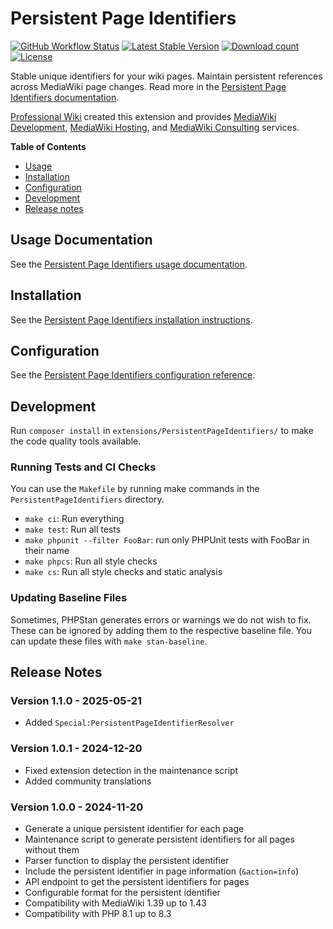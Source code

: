 # Persistent Page Identifiers

[![GitHub Workflow Status](https://img.shields.io/github/actions/workflow/status/ProfessionalWiki/PersistentPageIdentifiers/ci.yml?branch=master)](https://github.com/ProfessionalWiki/PersistentPageIdentifiers/actions?query=workflow%3ACI)
[![Latest Stable Version](https://poser.pugx.org/professional-wiki/persistent-page-identifiers/v/stable)](https://packagist.org/packages/professional-wiki/persistent-page-identifiers)
[![Download count](https://poser.pugx.org/professional-wiki/persistent-page-identifiers/downloads)](https://packagist.org/packages/professional-wiki/persistent-page-identifiers)
[![License](https://poser.pugx.org/professional-wiki/persistent-page-identifiers/license)](LICENSE)

Stable unique identifiers for your wiki pages. Maintain persistent references across MediaWiki page changes.
Read more in the [Persistent Page Identifiers documentation](https://professional.wiki/en/extension/persistent-page-identifiers).

[Professional Wiki] created this extension and provides
[MediaWiki Development], [MediaWiki Hosting], and [MediaWiki Consulting] services.

**Table of Contents**

- [Usage](#usage-documentation)
- [Installation](#installation)
- [Configuration](#configuration)
- [Development](#development)
- [Release notes](#release-notes)

## Usage Documentation

See the [Persistent Page Identifiers usage documentation](https://professional.wiki/en/extension/persistent-page-identifiers#Usage).

## Installation

See the [Persistent Page Identifiers installation instructions](https://professional.wiki/en/extension/persistent-page-identifiers#Installation).

## Configuration

See the [Persistent Page Identifiers configuration reference](https://professional.wiki/en/extension/persistent-page-identifiers#Configuration).

## Development

Run `composer install` in `extensions/PersistentPageIdentifiers/` to make the code quality tools available.

### Running Tests and CI Checks

You can use the `Makefile` by running make commands in the `PersistentPageIdentifiers` directory.

* `make ci`: Run everything
* `make test`: Run all tests
* `make phpunit --filter FooBar`: run only PHPUnit tests with FooBar in their name
* `make phpcs`: Run all style checks
* `make cs`: Run all style checks and static analysis

### Updating Baseline Files

Sometimes, PHPStan generates errors or warnings we do not wish to fix.
These can be ignored by adding them to the respective baseline file. You can update
these files with `make stan-baseline`.

## Release Notes

### Version 1.1.0 - 2025-05-21

* Added `Special:PersistentPageIdentifierResolver`

### Version 1.0.1 - 2024-12-20

* Fixed extension detection in the maintenance script
* Added community translations

### Version 1.0.0 - 2024-11-20

* Generate a unique persistent identifier for each page
* Maintenance script to generate persistent identifiers for all pages without them
* Parser function to display the persistent identifier
* Include the persistent identifier in page information (`&action=info`)
* API endpoint to get the persistent identifiers for pages
* Configurable format for the persistent identifier
* Compatibility with MediaWiki 1.39 up to 1.43
* Compatibility with PHP 8.1 up to 8.3

[Professional Wiki]: https://professional.wiki
[MediaWiki Hosting]: https://pro.wiki
[MediaWiki Development]: https://professional.wiki/en/mediawiki-development
[MediaWiki Consulting]: https://professional.wiki/en/mediawiki-consulting-services
